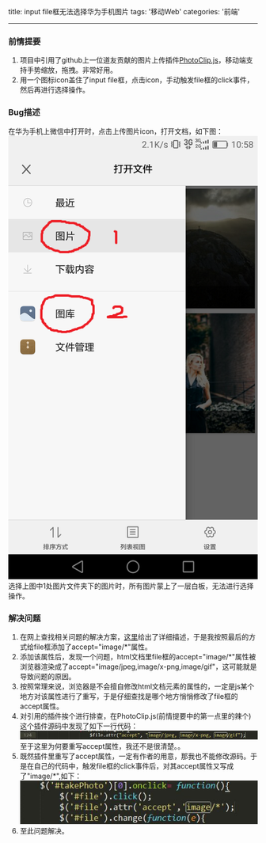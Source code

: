title: input file框无法选择华为手机图片
tags: '移动Web'
categories: '前端'

---
### 前情提要
1. 项目中引用了github上一位道友贡献的图片上传插件[PhotoClip.js](https://github.com/baijunjie/PhotoClip.js)，移动端支持手势缩放，拖拽。非常好用。
2. 用一个图标icon盖住了input file框，点击icon，手动触发file框的click事件，然后再进行选择操作。

### Bug描述
在华为手机上微信中打开时，点击上传图片icon，打开文档，如下图：
![Alt HW截图](./images/752286147338753965_Ink_LI.jpg)
选择上图中1处图片文件夹下的图片时，所有图片蒙上了一层白板，无法进行选择操作。

### 解决问题
1. 在网上查找相关问题的解决方案，[这里](https://github.com/weui/weui/issues/388)给出了详细描述，于是我按照最后的方式给file框添加了accept="image/*"属性。
2. 添加该属性后，发现一个问题，html文档里file框的accept="image/*"属性被浏览器渲染成了accept="image/jpeg,image/x-png,image/gif"，这可能就是导致问题的原因。
3. 按照常理来说，浏览器是不会擅自修改html文档元素的属性的，一定是js某个地方对该属性进行了重写，于是仔细查找是哪个地方悄悄修改了file框的accept属性。
4. 对引用的插件挨个进行排查，在PhotoClip.js(前情提要中的第一点里的辣个)这个插件源码中发现了如下一行代码：
![Alt SourceCode截图](./images/20161122111602.jpg)
至于这里为何要重写accept属性，我还不是很清楚。。
5. 既然插件里重写了accept属性，一定有作者的用意，那我也不能修改源码。于是在自己的代码中，触发file框的click事件后，对其accept属性又写成了"image/*",如下：
![Alt 截图](./images/20161122112226.jpg)
6. 至此问题解决。
